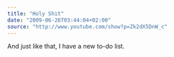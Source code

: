 ```yaml
---
title: "Holy Shit"
date: "2009-06-26T03:44:04+02:00"
source: "http://www.youtube.com/show?p=Zk2dX5DnW_c"
---
```


And just like that, I have a new to-do list.
